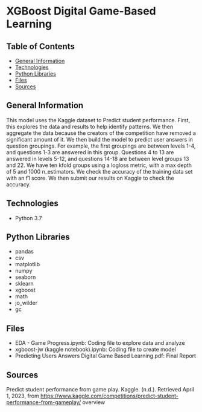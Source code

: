 # XGBoost Digital Game-Based Learning
## Table of Contents
* [General Information](#general-information)
* [Technologies](#technologies)
* [Python Libraries](#Python-Libraries)
* [Files](#files)
* [Sources](#sources)
## General Information
This model uses the Kaggle dataset to Predict student performance. First, this explores the data and results 
to help identify patterns. We then aggregate the data because the creators of the competition have removed a significant amount of it. 
We then build the model to predict user answers in question groupings. For example, the first groupings are between levels 1-4, and questions 1-3 are answered in this group. Questions 4 to 13 are answered in levels 5-12, and questions 14-18 are between level groups 13 and 22. We have ten kfold groups using a logloss metric, with a max depth of 5 and 1000 n_estimators. We check the accuracy of the training data 
set with an f1 score. We then submit our results on Kaggle to check the accuracy. 
## Technologies
* Python 3.7
## Python Libraries
* pandas
* csv
* matplotlib
* numpy
* seaborn
* sklearn
* xgboost
* math
* jo_wilder
* gc

## Files
* EDA - Game Progress.ipynb: Coding file to explore data and analyze
* xgboost-jw (kaggle notebook).ipynb: Coding file to create model
* Predicting Users Answers Digital Game Based Learning.pdf: Final Report
## Sources
Predict student performance from game play. Kaggle. (n.d.). Retrieved April 1, 2023, from
https://www.kaggle.com/competitions/predict-student-performance-from-gameplay/
overview

